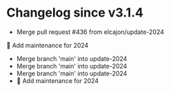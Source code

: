 # Changelog since v3.1.4
- Merge pull request #436 from elcajon/update-2024

🎉 Add maintenance for 2024 
- Merge branch 'main' into update-2024 
- Merge branch 'main' into update-2024 
- Merge branch 'main' into update-2024 
- 🎉 Add maintenance for 2024 
